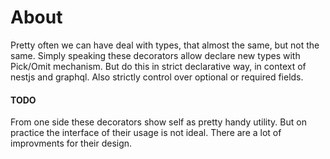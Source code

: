 # About
Pretty often we can have deal with types, that almost the same, but not the same.
Simply speaking these decorators allow declare new types with Pick/Omit mechanism.
But do this in strict declarative way, in context of nestjs and graphql.
Also strictly control over optional or required fields.

#### TODO
From one side these decorators show self as pretty handy utility.
But on practice the interface of their usage is not ideal.
There are a lot of improvments for their design.
